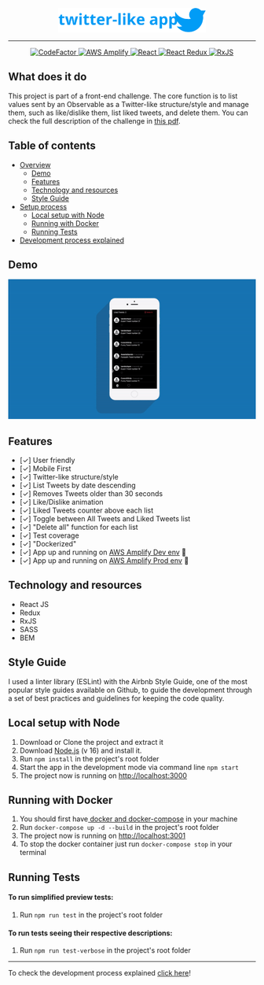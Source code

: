 <div align="center">
  <a href="https://github.com/RianTavares/pokedex" alt="Twitter-like app">
    <img width="300px" src="./src/assets/../assests/images/twitter-like-app-logo.svg">
  </a>
</div>

<hr />

<div align="center">
  <a href="https://www.codefactor.io/repository/github/riantavares/twitter-like-app">
    <img src="https://www.codefactor.io/repository/github/riantavares/twitter-like-app/badge?s=f8b7ca012a4ad4d1e4f1200c14df987b31086f50" alt="CodeFactor" />
  </a>
  <a href="https://main.d2k3vgnljt4tx7.amplifyapp.com/">
    <img src="https://img.shields.io/badge/.-deployed-green?logo=amazonaws" alt="AWS Amplify" />
  </a>
  <a href="https://github.com/facebook/react">
    <img src="https://img.shields.io/badge/.-React-%2361DAFB?logo=react" alt="React" />
  </a>
  <a href="https://react-redux.js.org/">
    <img src="https://img.shields.io/badge/.-Redux-blueviolet?logo=redux" alt="React Redux" />
  </a>
  <a href="https://rxjs.dev/">
    <img src="https://img.shields.io/badge/.-RxJS-%23B7178C?logo=reactivex" alt="RxJS" />
  </a>
</div>

## What does it do
This project is part of a front-end challenge. 
The core function is to list values sent by an Observable as a Twitter-like structure/style and manage them, such as like/dislike them, list liked tweets, and delete them. You can check the full description of the challenge in [this pdf](./src/assests/pdf/Twitter-like_application.pdf).

## Table of contents

- [Overview](#what-does-it-do)
  - [Demo](#demo)
  - [Features](#features)
  - [Technology and resources](#technology-and-resources)
  - [Style Guide](#style-guide)
- [Setup process](#fast-setup)
  - [Local setup with Node](#local-setup-with-node)
  - [Running with Docker](#running-with-docker)
  - [Running Tests](#running-tests)
- [Development process explained](docs/PROCESS.md)

## Demo
<div align="center"><img src="./src/assests/images/demo.gif"></div>

## Features

- [✓] User friendly
- [✓] Mobile First
- [✓] Twitter-like structure/style 
- [✓] List Tweets by date descending
- [✓] Removes Tweets older than 30 seconds
- [✓] Like/Dislike animation
- [✓] Liked Tweets counter above each list
- [✓] Toggle between All Tweets and Liked Tweets list
- [✓] "Delete all" function for each list
- [✓] Test coverage
- [✓] "Dockerized"
- [✓] App up and running on [AWS Amplify Dev env](https://dev.d2k3vgnljt4tx7.amplifyapp.com/) 🚀
- [✓] App up and running on [AWS Amplify Prod env](https://main.d2k3vgnljt4tx7.amplifyapp.com/) 🚀

## Technology and resources
- React JS
- Redux
- RxJS
- SASS
- BEM

## Style Guide
I used a linter library (ESLint) with the Airbnb Style Guide, one of the most popular style guides available on Github, to guide the development through a set of best practices and guidelines for keeping the code quality.

## Local setup with Node

1. Download or Clone the project and extract it
2. Download [Node.js](https://nodejs.org/it/) (v 16) and install it.
3. Run `npm install` in the project's root folder
4. Start the app in the development mode via command line `npm start`
5. The project now is running on [http://localhost:3000](http://localhost:3000)


## Running with Docker

1. You should first have[ docker and docker-compose](https://docs.docker.com/get-docker/) in your machine
2. Run `docker-compose up -d --build` in the project's root folder
3. The project now is running on [http://localhost:3001](http://localhost:3001)
4. To stop the docker container just run `docker-compose stop` in your terminal

## Running Tests
#### To run simplified preview tests:

1.  Run `npm run test` in the project's root folder

#### To run tests seeing their respective descriptions:

1.  Run `npm run test-verbose` in the project's root folder

<hr>

To check the development process explained [click here](docs/PROCESS.md)!
  
    
